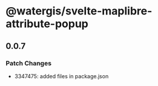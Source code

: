 # @watergis/svelte-maplibre-attribute-popup

## 0.0.7

### Patch Changes

- 3347475: added files in package.json
